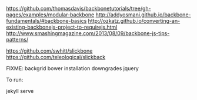 
https://github.com/thomasdavis/backbonetutorials/tree/gh-pages/examples/modular-backbone
http://addyosmani.github.io/backbone-fundamentals/#backbone-basics
http://ozkatz.github.io/converting-an-existing-backbonejs-project-to-requirejs.html
http://www.smashingmagazine.com/2013/08/09/backbone-js-tips-patterns/


https://github.com/swhitt/slickbone
https://github.com/teleological/slickback


FIXME: backgrid bower installation downgrades jquery





To run:

jekyll serve


